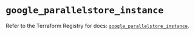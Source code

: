 # `google_parallelstore_instance`

Refer to the Terraform Registry for docs: [`google_parallelstore_instance`](https://registry.terraform.io/providers/hashicorp/google/6.50.0/docs/resources/parallelstore_instance).
